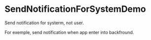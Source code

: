 # SendNotificationForSystemDemo
Send notification for systerm, not user. 

For exemple, send notification when app enter into backfround.
